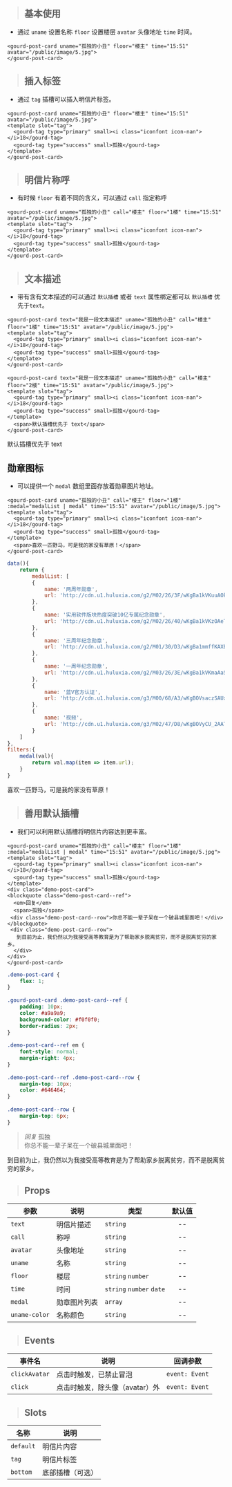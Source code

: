 <div id="gourd">

> ## 基本使用

- 通过 `uname` 设置名称 `floor` 设置楼层 `avatar` 头像地址 `time` 时间。

```
<gourd-post-card uname="孤独的小丑" floor="楼主" time="15:51" avatar="/public/image/5.jpg">
</gourd-post-card>
```

<output data-lang="output">
<gourd-post-card uname="孤独的小丑" floor="楼主" time="15:51" avatar="/public/image/5.jpg"></gourd-post-card>
</output>


> ## 插入标签

- 通过 `tag` 插槽可以插入明信片标签。

```
<gourd-post-card uname="孤独的小丑" floor="楼主" time="15:51" avatar="/public/image/5.jpg">
<template slot="tag">
  <gourd-tag type="primary" small><i class="iconfont icon-nan"></i>18</gourd-tag>
  <gourd-tag type="success" small>孤独</gourd-tag>
</template>
</gourd-post-card>
```

<output data-lang="output">
<gourd-post-card uname="孤独的小丑" floor="楼主" time="15:51" avatar="/public/image/5.jpg">
<template slot="tag">
  <gourd-tag type="primary" small><i class="iconfont icon-nan"></i>18</gourd-tag>
  <gourd-tag type="success" small>孤独</gourd-tag>
</template>
</gourd-post-card>
</output>

> ## 明信片称呼

- 有时候 `floor` 有着不同的含义，可以通过 `call` 指定称呼

```
<gourd-post-card uname="孤独的小丑" call="楼主" floor="1楼" time="15:51" avatar="/public/image/5.jpg">
<template slot="tag">
  <gourd-tag type="primary" small><i class="iconfont icon-nan"></i>18</gourd-tag>
  <gourd-tag type="success" small>孤独</gourd-tag>
</template>
</gourd-post-card>
```

<output data-lang="output">
<gourd-post-card uname="孤独的小丑" call="楼主" floor="1楼" time="15:51" avatar="/public/image/5.jpg">
<template slot="tag">
  <gourd-tag type="primary" small><i class="iconfont icon-nan"></i>18</gourd-tag>
  <gourd-tag type="success" small>孤独</gourd-tag>
</template>
</gourd-post-card>
</output>

> ## 文本描述

- 带有含有文本描述的可以通过 `默认插槽` 或者 `text` 属性绑定都可以 `默认插槽` 优先于`text`。

```
<gourd-post-card text="我是一段文本描述" uname="孤独的小丑" call="楼主" floor="1楼" time="15:51" avatar="/public/image/5.jpg">
<template slot="tag">
  <gourd-tag type="primary" small><i class="iconfont icon-nan"></i>18</gourd-tag>
  <gourd-tag type="success" small>孤独</gourd-tag>
</template>
</gourd-post-card>

<gourd-post-card text="我是一段文本描述" uname="孤独的小丑" call="楼主" floor="2楼" time="15:51" avatar="/public/image/5.jpg">
<template slot="tag">
  <gourd-tag type="primary" small><i class="iconfont icon-nan"></i>18</gourd-tag>
  <gourd-tag type="success" small>孤独</gourd-tag>
</template>
  <span>默认插槽优先于 text</span>
</gourd-post-card>
```

<output data-lang="output">
<gourd-post-card text="我是一段文本描述" uname="孤独的小丑" call="楼主" floor="1楼" time="15:51" avatar="/public/image/5.jpg">
<template slot="tag">
  <gourd-tag type="primary" small><i class="iconfont icon-nan"></i>18</gourd-tag>
  <gourd-tag type="success" small>孤独</gourd-tag>
</template>
</gourd-post-card>

<gourd-post-card text="我是一段文本描述" uname="孤独的小丑" call="楼主" floor="2楼" time="15:51" avatar="/public/image/5.jpg">
<template slot="tag">
  <gourd-tag type="primary" small><i class="iconfont icon-nan"></i>18</gourd-tag>
  <gourd-tag type="success" small>孤独</gourd-tag>
</template>
  <span>默认插槽优先于 text</span>
</gourd-post-card>
</output>

## 勋章图标

- 可以提供一个 `medal` 数组里面存放着勋章图片地址。

```
<gourd-post-card uname="孤独的小丑" call="楼主" floor="1楼" :medal="medalList | medal" time="15:51" avatar="/public/image/5.jpg">
<template slot="tag">
  <gourd-tag type="primary" small><i class="iconfont icon-nan"></i>18</gourd-tag>
  <gourd-tag type="success" small>孤独</gourd-tag>
</template>
  <span>喜欢一匹野马，可是我的家没有草原！</span>
</gourd-post-card>
```

```js
data(){
	return {
		medalList: [
		{
			name: '两周年勋章',
			url: 'http://cdn.u1.huluxia.com/g2/M02/26/3F/wKgBa1kVKuuAOkcfAAAwuzYCNBE803.png'
		},
		{
			name: '实用软件版块热度突破10亿专属纪念勋章',
			url: 'http://cdn.u1.huluxia.com/g2/M02/26/40/wKgBa1kVKzOAeTjLAAB7HkmL3Eo101.png'
		},
		{
			name: '三周年纪念勋章',
			url: 'http://cdn.u1.huluxia.com/g2/M01/30/D3/wKgBa1mmffKAXBMxAAAcO3ahkEc925.png'
		},
		{
			name: '一周年纪念勋章',
			url: 'http://cdn.u1.huluxia.com/g2/M03/26/3E/wKgBa1kVKmaAaSlRAAA7nSERplk044.png'
		},
		{
			name: '蓝V官方认证',
			url: 'http://cdn.u1.huluxia.com/g3/M00/68/A3/wKgBOVsaczSAUx9yAAAYvDrkGVQ563.png'
		},
		{
			name: '视频',
			url: 'http://cdn.u1.huluxia.com/g3/M02/47/D8/wKgBOVyCU_2AAT98AAAHdCoBoQY024.png'
		}
	]
},
filters:{
	medal(val){
		return val.map(item => item.url);
	}
}
```

<output data-lang="output">
<gourd-post-card uname="孤独的小丑" call="楼主" floor="1楼" :medal="medalList | medal" time="15:51" avatar="/public/image/5.jpg">
<template slot="tag">
  <gourd-tag type="primary" small><i class="iconfont icon-nan"></i>18</gourd-tag>
  <gourd-tag type="success" small>孤独</gourd-tag>
</template>
  <span>喜欢一匹野马，可是我的家没有草原！</span>
</gourd-post-card>
</output>

> ## 善用默认插槽

- 我们可以利用默认插槽将明信片内容达到更丰富。

```
<gourd-post-card uname="孤独的小丑" call="楼主" floor="1楼" :medal="medalList | medal" time="15:51" avatar="/public/image/5.jpg">
<template slot="tag">
  <gourd-tag type="primary" small><i class="iconfont icon-nan"></i>18</gourd-tag>
  <gourd-tag type="success" small>孤独</gourd-tag>
</template>
<div class="demo-post-card">
<blockquote class="demo-post-card--ref">
  <em>回复</em>
  <span>孤独</span>
 <div class="demo-post-card--row">你总不能一辈子呆在一个破县城里面吧！</div>
</blockquote>
 <div class="demo-post-card--row">
   到目前为止，我仍然以为我接受高等教育是为了帮助家乡脱离贫穷，而不是脱离贫穷的家乡。
  </div>
</div>
</gourd-post-card>
```

```css
.demo-post-card {
	flex: 1;
}
		
.gourd-post-card .demo-post-card--ref {
	padding: 10px;
	color: #a9a9a9;
	background-color: #f0f0f0;
	border-radius: 2px;
}
		
.demo-post-card--ref em {
	font-style: normal;
	margin-right: 4px;
}
		
.demo-post-card--ref .demo-post-card--row {
	margin-top: 10px;
	color: #646464;
}
		
.demo-post-card--row {
	margin-top: 6px;
}
```

<output data-lang="output">
<gourd-post-card uname="孤独的小丑" call="楼主" floor="1楼" :medal="medalList | medal" time="15:51" avatar="/public/image/5.jpg">
<template slot="tag">
  <gourd-tag type="primary" small><i class="iconfont icon-nan"></i>18</gourd-tag>
  <gourd-tag type="success" small>孤独</gourd-tag>
</template>
<div class="demo-post-card">
<blockquote class="demo-post-card--ref">
  <em>回复</em>
  <span>孤独</span>
 <div class="demo-post-card--row">你总不能一辈子呆在一个破县城里面吧！</div>
</blockquote>
 <div class="demo-post-card--row">
   到目前为止，我仍然以为我接受高等教育是为了帮助家乡脱离贫穷，而不是脱离贫穷的家乡。
  </div>
</div>
</gourd-post-card>
</output>

> ## Props

| 参数 | 说明 | 类型 | 默认值 |
| --- | --- | --- | :---: |
| `text` | 明信片描述 | `string` | -- |
| `call` | 称呼 | `string` | -- |
| `avatar` | 头像地址 | `string` | -- |
| `uname` | 名称 | `string` | -- |
| `floor` | 楼层 | `string` `number` | -- |
| `time` | 时间 | `string` `number` `date` | -- |
| `medal` | 勋章图片列表 | `array` | -- |
| `uname-color` | 名称颜色 | `string` | -- |

> ## Events

| 事件名 | 说明 | 回调参数 | 
| --- | --- | --- | 
| `clickAvatar` | 点击时触发，已禁止冒泡	 | `event: Event` | 
| `click` | 点击时触发，除头像（avatar）外	 | `event: Event` | 

> ## Slots

| 名称 | 说明 |
| --- | --- |
| `default` | 明信片内容 |
| `tag` | 明信片标签 |
| `bottom` | 底部插槽（可选） |

</div>

<script>
	new Vue({
		el:'#gourd',
		data(){
			return {
				medalList: [
				{
					name: '两周年勋章',
					url: 'http://cdn.u1.huluxia.com/g2/M02/26/3F/wKgBa1kVKuuAOkcfAAAwuzYCNBE803.png'
				},
				{
					name: '实用软件版块热度突破10亿专属纪念勋章',
					url: 'http://cdn.u1.huluxia.com/g2/M02/26/40/wKgBa1kVKzOAeTjLAAB7HkmL3Eo101.png'
				},
				{
					name: '三周年纪念勋章',
					url: 'http://cdn.u1.huluxia.com/g2/M01/30/D3/wKgBa1mmffKAXBMxAAAcO3ahkEc925.png'
				},
				{
					name: '一周年纪念勋章',
					url: 'http://cdn.u1.huluxia.com/g2/M03/26/3E/wKgBa1kVKmaAaSlRAAA7nSERplk044.png'
				},
				{
					name: '蓝V官方认证',
					url: 'http://cdn.u1.huluxia.com/g3/M00/68/A3/wKgBOVsaczSAUx9yAAAYvDrkGVQ563.png'
				},
				{
					name: '视频',
					url: 'http://cdn.u1.huluxia.com/g3/M02/47/D8/wKgBOVyCU_2AAT98AAAHdCoBoQY024.png'
					}
				]
			}
		},
		filters:{
			medal(val){
				return val.map(item => item.url);
			}
		}
	})
</script>